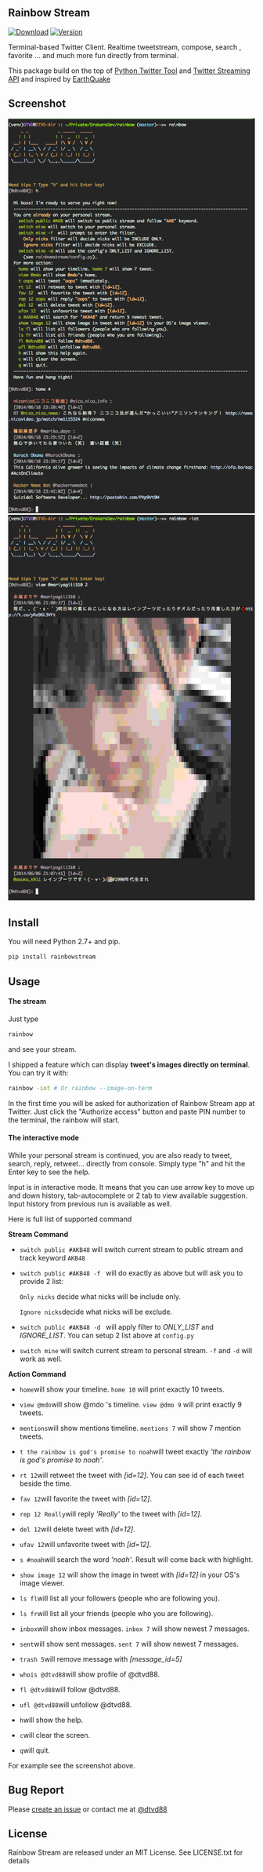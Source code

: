 ## Rainbow Stream 

[![Download](http://img.shields.io/pypi/dm/rainbowstream.svg?style=flat)](https://pypi.python.org/pypi/rainbowstream)
[![Version](http://img.shields.io/pypi/v/rainbowstream.svg?style=flat)](https://pypi.python.org/pypi/rainbowstream)

Terminal-based Twitter Client. 
Realtime tweetstream, compose, search , favorite ... and much more fun directly from terminal.

This package build on the top of [Python Twitter Tool](http://mike.verdone.ca/twitter/) and [Twitter Streaming API](https://dev.twitter.com/docs/api/streaming) and inspired by [EarthQuake](https://github.com/jugyo/earthquake)

## Screenshot
![v0.0.1](./screenshot/RainbowStream.png)
![v0.0.3](./screenshot/RainbowStreamIOT.png)

## Install
You will need Python 2.7+ and pip.

```bash
pip install rainbowstream
```

## Usage
#### The stream
Just type
```bash
rainbow
```
and see your stream.

I shipped a feature which can display **tweet's images directly on terminal**.
You can try it with:
```bash
rainbow -iot # Or rainbow --image-on-term
```

In the first time you will be asked for authorization of Rainbow Stream app at Twitter.
Just click the "Authorize access" button and paste PIN number to the terminal, the rainbow will start.

#### The interactive mode
While your personal stream is continued, you are also ready to tweet, search, reply, retweet... directly from console.
Simply type "h" and hit the Enter key to see the help.

Input is in interactive mode. It means that you can use arrow key to move up and down history, tab-autocomplete or 2 tab to view available suggestion. Input history from previous run is available as well.

Here is full list of supported command

__Stream Command__
* ```switch public #AKB48``` will switch current stream to public stream and track keyword ```AKB48```

* ```switch public #AKB48 -f ``` will do exactly as above but will ask you to provide 2 list:

    ```Only nicks``` decide what nicks will be include only.

    ```Ignore nicks```decide what nicks will be exclude.

* ```switch public #AKB48 -d ``` will apply filter to *ONLY_LIST* and *IGNORE_LIST*.
You can setup 2 list above at ```config.py```

* ```switch mine``` will switch current stream to personal stream. ```-f``` and ```-d``` will work as well.

__Action Command__

* ```home```will show your timeline. ```home 10``` will print exactly 10 tweets.

* ```view @mdo```will show @mdo 's timeline. ```view @dmo 9``` will print exactly 9 tweets.

* ```mentions```will show mentions timeline. ```mentions 7``` will show 7 mention tweets.

* ```t the rainbow is god's promise to noah```will tweet exactly *'the rainbow is god's promise to noah'*.

* ```rt 12```will retweet the tweet with *[id=12]*. You can see id of each tweet beside the time.

* ```fav 12```will favorite the tweet with *[id=12]*.

* ```rep 12 Really```will reply *'Really'* to the tweet with *[id=12]*.

* ```del 12```will delete tweet with *[id=12]*.

* ```ufav 12```will unfavorite tweet with *[id=12]*.

* ```s #noah```will search the word *'noah'*. Result will come back with highlight.

* ```show image 12``` will show the image in tweet with *[id=12]* in your OS's image viewer.

* ```ls fl```will list all your followers (people who are following you).

* ```ls fr```will list all your friends (people who you are following).

* ```inbox```will show inbox messages. ```inbox 7``` will show newest 7 messages.

* ```sent```will show sent messages. ```sent 7``` will show newest 7 messages.

* ```trash 5```will remove message with *[message_id=5]*

* ```whois @dtvd88```will show profile of @dtvd88.

* ```fl @dtvd88```will follow @dtvd88.

* ```ufl @dtvd88```will unfollow @dtvd88.

* ```h```will show the help.

* ```c```will clear the screen.

* ```q```will quit.

For example see the screenshot above.

## Bug Report
Please [create an issue](https://github.com/DTVD/rainbowstream/issues/new) 
or contact me at [@dtvd88](https://twitter.com/dtvd88)

## License
Rainbow Stream are released under an MIT License. See LICENSE.txt for details

